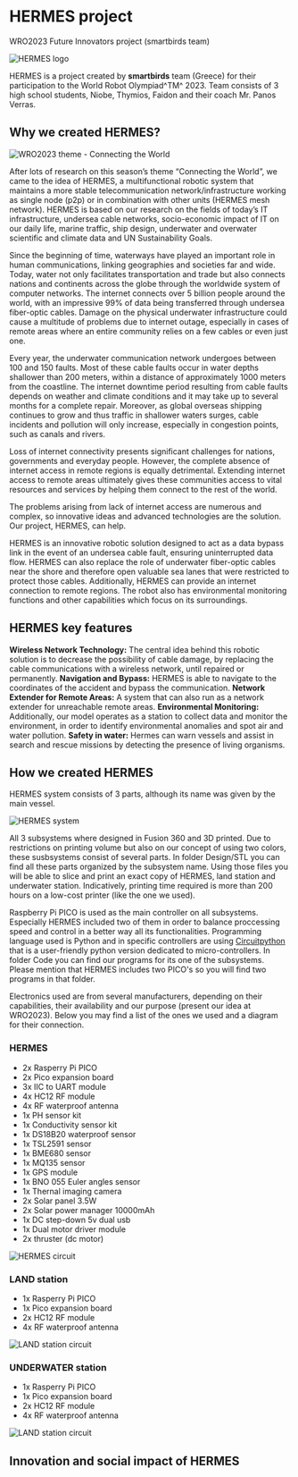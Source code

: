 # HERMES project
WRO2023 Future Innovators project (smartbirds team)

![HERMES logo](/images/HERMES-logo.png "HERMES logo")

HERMES is a project created by **smartbirds** team (Greece) for their participation to the World Robot Olympiad^TM^ 2023.
Team consists of 3 high school students, Niobe, Thymios, Faidon and their coach Mr. Panos Verras.

## Why we created HERMES?

![WRO2023 theme - Connecting the World](/images/CONNECTING-THE-WORLD-2023-01-3.png "WRO2023 theme - Connecting the World")

After lots of research on this season’s theme “Connecting the World”, we came to the idea of HERMES, a multifunctional robotic system that maintains a more stable telecommunication network/infrastructure working as single node (p2p) or in combination with other units (HERMES mesh network). HERMES is based on our research on the fields of today’s IT infrastructure, undersea cable networks, socio-economic impact of IT on our daily life, marine traffic, ship design, underwater and overwater scientific and climate data and UN Sustainability Goals.

Since the beginning of time, waterways have played an important role in human communications, linking geographies and societies far and wide. Today, water not only facilitates transportation and trade but also connects nations and continents across the globe through the worldwide system of computer networks. The internet connects over 5 billion people around the world, with an impressive 99% of data being transferred through undersea fiber-optic cables. Damage on the physical underwater infrastructure could cause a multitude of problems due to internet outage, especially in cases of remote areas where an entire community relies on a few cables or even just one.

Every year, the underwater communication network undergoes between 100 and 150 faults. Most of these cable faults occur in water depths shallower than 200 meters, within a distance of approximately 1000 meters from the coastline. The internet downtime period resulting from cable faults depends on weather and climate conditions and it may take up to several months for a complete repair. Moreover, as global overseas shipping continues to grow and thus traffic in shallower waters surges, cable incidents and pollution will only increase, especially in congestion points, such as canals and rivers.

Loss of internet connectivity presents significant challenges for nations, governments and everyday people. However, the complete absence of internet access in remote regions is equally detrimental. Extending internet access to remote areas ultimately gives these communities access to vital resources and services by helping them connect to the rest of the world.

The problems arising from lack of internet access are numerous and complex, so innovative ideas and advanced technologies are the solution. Our project, HERMES, can help.

HERMES is an innovative robotic solution designed to act as a data bypass link in the event of an undersea cable fault, ensuring uninterrupted data flow. HERMES can also replace the role of underwater fiber-optic cables near the shore and therefore open valuable sea lanes that were restricted to protect those cables. Additionally, HERMES can provide an internet connection to remote regions. The robot also has environmental monitoring functions and other capabilities which focus on its surroundings.

## HERMES key features

**Wireless Network Technology:** The central idea behind this robotic solution is to decrease the possibility of cable damage, by replacing the cable communications with a wireless network, until repaired or permanently.
**Navigation and Bypass:** HERMES is able to navigate to the coordinates of the accident and bypass the communication.
**Network Extender for Remote Areas:** A system that can also run as a network extender for unreachable remote areas.
**Environmental Monitoring:** Additionally, our model operates as a station to collect data and monitor the environment, in order to identify environmental anomalies and spot air and water pollution.
**Safety in water:** Hermes can warn vessels and assist in search and rescue missions by detecting the presence of living organisms.

## How we created HERMES
HERMES system consists of 3 parts, although its name was given by the main vessel. 

![HERMES system](/images/HERMES-system.png "HERMES system")

All 3 subsystems where designed in Fusion 360 and 3D printed. Due to restrictions on printing volume but also on our concept of using two colors, these susbsystems consist of several parts. In folder Design/STL you can find all these parts organized by the subsystem name. Using those files you will be able to slice and print an exact copy of HERMES, land station and underwater station. Indicatively, printing time required is more than 200 hours on a low-cost printer (like the one we used).

Raspberry Pi PICO is used as the main controller on all subsystems. Especially HERMES included two of them in order to balance proccessing speed and control in a better way all its functionalities. Programming language used is Python and in specific controllers are using [Circuitpython](https://circuitpython.org/) that is a user-friendly python version dedicated to micro-controllers. In folder Code you can find our programs for its one of the subsystems. Please mention that HERMES includes two PICO's so you will find two programs in that folder.

Electronics used are from several manufacturers, depending on their capabilities, their availability and our purpose (present our idea at WRO2023). Below you may find a list of the ones we used and a diagram for their connection.

### HERMES
- 2x Rasperry Pi PICO
- 2x Pico expansion board
- 3x IIC to UART module
- 4x HC12 RF module
- 4x RF waterproof antenna
- 1x PH sensor kit
- 1x Conductivity sensor kit
- 1x DS18B20 waterproof sensor
- 1x TSL2591 sensor
- 1x BME680 sensor
- 1x MQ135 sensor
- 1x GPS module
- 1x BNO 055 Euler angles sensor
- 1x Thernal imaging camera
- 2x Solar panel 3.5W
- 2x Solar power manager 10000mAh
- 1x DC step-down 5v dual usb
- 1x Dual motor driver module
- 2x thruster (dc motor)

![HERMES circuit](/images/HERMES-circuit.png "HERMES circuit")

### LAND station
- 1x Rasperry Pi PICO
- 1x Pico expansion board
- 2x HC12 RF module
- 4x RF waterproof antenna

![LAND station circuit](/images/STATION-circuit.png "LAND station circuit")

### UNDERWATER station
- 1x Rasperry Pi PICO
- 1x Pico expansion board
- 2x HC12 RF module
- 4x RF waterproof antenna

![LAND station circuit](/images/STATION-circuit.png "LAND station circuit")




## Innovation and social impact of HERMES


